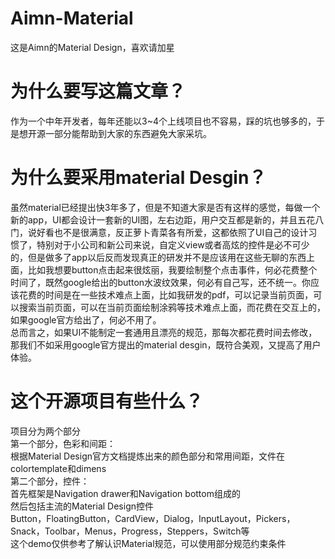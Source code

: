 # Aimn-Material
这是Aimn的Material Design，喜欢请加星  
# 为什么要写这篇文章？  
作为一个中年开发者，每年还能以3~4个上线项目也不容易，踩的坑也够多的，于是想开源一部分能帮助到大家的东西避免大家采坑。  
# 为什么要采用material Desgin？  
虽然material已经提出快3年多了，但是不知道大家是否有这样的感觉，每做一个新的app，UI都会设计一套新的UI图，左右边距，用户交互都是新的，并且五花八门，说好看也不是很满意，反正萝卜青菜各有所爱，这都依照了UI自己的设计习惯了，特别对于小公司和新公司来说，自定义view或者高炫的控件是必不可少的，但是做多了app以后反而发现真正的研发并不是应该用在这些无聊的东西上面，比如我想要button点击起来很炫丽，我要绘制整个点击事件，何必花费整个时间了，既然google给出的button水波纹效果，何必有自己写，还不统一。你应该花费的时间是在一些技术难点上面，比如我研发的pdf，可以记录当前页面，可以搜索当前页面，可以在当前页面绘制涂鸦等技术难点上面，而花费在交互上的，如果google官方给出了，何必不用了。  
总而言之，如果UI不能制定一套通用且漂亮的规范，那每次都花费时间去修改，那我们不如采用google官方提出的material desgin，既符合美观，又提高了用户体验。  
# 这个开源项目有些什么？  
项目分为两个部分  
第一个部分，色彩和间距：  
根据Material Design官方文档提炼出来的颜色部分和常用间距，文件在colortemplate和dimens  
第二个部分，控件：  
首先框架是Navigation drawer和Navigation bottom组成的  
然后包括主流的Material Design控件  
Button，FloatingButton，CardView，Dialog，InputLayout，Pickers，Snack，Toolbar，Menus，Progress，Steppers，Switch等  
这个demo仅供参考了解认识Material规范，可以使用部分规范约束条件  
